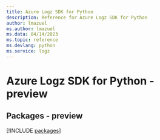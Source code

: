 ```yaml
---
title: Azure Logz SDK for Python
description: Reference for Azure Logz SDK for Python
author: lmazuel
ms.author: lmazuel
ms.data: 04/14/2023
ms.topic: reference
ms.devlang: python
ms.service: logz
---
```

# Azure Logz SDK for Python - preview
## Packages - preview
[!INCLUDE [packages](logz-index.md)]